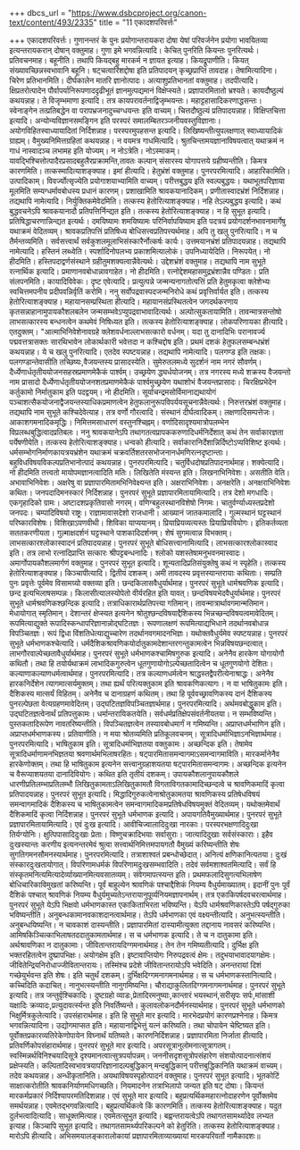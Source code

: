 +++
dbcs_url = "https://www.dsbcproject.org/canon-text/content/493/2335"
title = "11 एकादशपरिवर्त्तः"

+++
एकादशपरिवर्त्तः।
गुणानन्तरं के पुनः प्रयोगान्तरायकरा दोषा येषां परिवर्जनेन प्रयोगा भावयितव्या इत्यन्तरायकरान् दोषान् वक्तुमाह। गुणा इमे भगवन्नित्यादि। केचित् पुनरिति कियन्तः पुनरित्यर्थः। प्रतिवचनमाह। बहूनीति। तथापि कियद्बहु मारकर्म न ज्ञायत इत्याह। कियद्रूपाणीति। कियत् संख्यावच्छिन्नस्वभावानि बहूनि। षट्चत्वारिंशद्दोषा इति प्रतिपादयन् कृच्छ्रप्राप्तिं तावदाह। तेषामित्यादिना। चिरेण प्रतिभानमिति। दीर्घकालेन मातरि ज्ञानोत्पादः। अत्याशुप्रतिभानतां वक्तुमाह। तदपीत्यादि। क्षिप्रतरोत्पादेन पौर्वापर्यानिरूपणाददृढीभूतं ज्ञानमुत्पद्यमानं विक्षेप्स्यते। प्रज्ञापारमितातो भ्रश्यते। कायदौष्ठुल्यं कथयन्नाह। ते विजृम्भमाणा इत्यादि। तत्र कायपरावर्तनाद्विजृम्भयन्तः। महाट्टहासादिकरणाद्धसन्तः। स्वेनाङ्गेन तत्प्रतिबद्धेन वा परापभ्रजनादुच्चग्धयन्तः इति वाच्यम्। चित्तदौष्ठुल्यं प्रतिपादयन्नाह। विक्षिप्तचित्ता इत्यादि। अन्योन्यविज्ञानसमङ्गिन इति परस्परं समालम्बितरञ्जनीयवस्तुविज्ञानाः। अयोगविहितस्वाध्यायादितां निर्दिशन्नाह। परस्परमुपहसन्त इत्यादि। लिखिष्यन्तीत्युपलक्षणात् स्वाध्यायादिकं ग्राह्यम्। वैमुख्यनिमित्तग्रहितां कथयन्नाह। न वयमत्र गाधमित्यादि। श्रुतचिन्तामयज्ञानाविषयत्वात् यथाक्रमं न गाधं नास्वादञ्च लभामह इति योज्यम्। न नोऽत्रेति। नोऽस्माकम्। यावद्भिश्चित्तोत्पादैरप्रसादबहुलैरप्रक्रामन्ति,तावतः कल्पान् संसारस्य योगापत्तये ग्रहीष्यन्तीति। किमत्र कारणमिति। तत्कस्मादित्याशङ्क्याह। इमां हीत्यादि। हेतुभ्रंशं वक्तुमाह। पुनरपरमित्यादि। आहारिकामिति। उत्पादिकाम्। विवर्ज्योत्सृज्येति प्रयोगाशयाभ्यामिति वाच्यम्। परीत्तबुद्धय इति स्वल्पबुद्धयः। यथाभूतपरिज्ञाया मूलमिति सम्यग्धर्मावबोधस्य प्रधानं कारणम्। प्रशाखामिति श्रावकयानादिकम्। प्रणीतास्वादभ्रंशं निर्दिशन्नाह। तद्यथापि नामेत्यादि। निर्युक्तिकमेवेदमिति। तत्कस्य हेतोरित्याशङ्क्याह। नहि तेऽल्पबुद्धय इत्यादि। कथं बुद्धवचनेऽपि श्रावकयानादौ प्रतिपत्तिर्निन्द्यत इति। तत्कस्य हेतोरित्याशङ्क्याह। न हि सुभूत इत्यादि। प्रतिषिद्धाचरणान्निन्द्यत इत्यर्थः। दमयिष्यामः शमयिष्यामः परिनिर्वापयिष्याम इति पदत्रयं प्रयोगदर्शनभावनामार्गेषु यथाक्रमं वेदितव्यम्। श्रावकप्रतिपत्तिं प्रतिषिध्य बोधिसत्त्वप्रतिपत्त्यर्थमाह। अपि तु खलु पुनरित्यादि। न च तैर्मन्तव्यमिति। सर्वसत्त्वार्थं सर्वकुशलमूलाभिसंस्कारैर्नोत्कर्षः कार्यः। उत्तमयानभ्रंशं प्रतिपादयन्नाह। तद्यथापि नामेत्यादि। हस्तिनं लब्ध्वेति। स्पर्शादिनोपलभ्य प्रकाशमित्यालोकं। उपनिध्यायेदिति। निरूपयेत्। नो हीदमिति। हस्तिपदाद्वर्णसंस्थाने ग्रहीतुमशक्यत्वान्नैवेत्यर्थः। उद्देशभ्रंशं वक्तुमाह। तद्यथापि नाम सुभूते रत्नार्थिक इत्यादि। प्रमाणानवबोधान्नावगाहेत। नो हीदमिति। रत्नोद्देशमहासमुद्रभ्रंशान्नैव पण्डितः। प्रति संलपनमिति। कायादिविवेकः। दृष्ट एवेत्यादि। प्रत्युत्पन्ने जन्मन्यनागतोत्पत्तिं प्रति हेतुमकृत्वा क्लेशेभ्यः स्वचित्तमपनीय प्रदीपवन्निर्वृतिं करोमि। ननु सर्वोपद्रवास्पदजन्मनिरोधे कथं प्रवृत्तिर्वार्यत इति। तत्कस्य हेतोरित्याशङ्क्याह। महायानसम्प्रस्थिता हीत्यादि। महायानसंप्रस्थितत्वेन जगदर्थकरणाय कृतसन्नाहानामुपायकौशलबलेन जन्मसम्भवेऽप्युपद्रवाभावादित्यर्थः। अल्पोत्सुकतायामिति। तावन्मात्रसन्तोषो लाभसत्कारस्य बन्धनत्वेन कथमेवं निषिध्यत इति। तत्कस्य हेतोरित्याशङ्क्याह। लोकपरिणायका हीत्यादि। एतदुक्तम्। "आत्माभिनिवेशेनावग्रहे क्लेशवर्धनाल्लाभसत्कारो वर्धनम्। यदा तु दानादिभिः परानावर्ज्य पद्मवत्तत्रासक्तः सारथिभावेन लोकार्थकारी भवेत्तदा न कश्चिद्दोष इति। प्रथमं दशकं हेतुफलसम्बन्धभ्रंशं कथयन्नाह। ये च खलु पुनरित्यादि। एतदेव स्पष्टयन्नाह। तद्यथापि नामेत्यादि। पलगण्ड इति तक्षकः। पलगण्डान्तेवासीति तच्छिष्यः,वैजयन्तस्य प्रासादस्येति। सुमेरुतलमध्ये सुदर्शनं नाम नगरं सौवर्णम्। दैर्ध्येणार्धतृतीययोजनसहस्रप्रमाणमेकैकं पार्श्वम्। उच्छ्रयेण द्ध्यर्धयोजनम्। तत्र नगरस्य मध्ये शक्रस्य वैजयन्तो नाम प्रासादो दैर्ध्येणार्धतृतीययोजनशतप्रमाणमेकैकं पार्श्वमुच्छ्रयेण यथाशोभं वैजयन्तप्रासादः। चिरक्षिप्रभेदेन कर्तुकामो निर्मातुकाम इति पदद्वयम्। नो हीदमिति। सूर्याचन्द्रमसोर्विमानाद्यथायोगं पञ्चाशत्सैकयोजनाद्वैजयन्तस्याधिकप्रमाणत्वेन हेतुफलानुरूपविपर्ययसूचनान्नैवेत्यर्थः। निरुत्तरभ्रंशं वक्तुमाह। तद्यथापि नाम सुभूते कश्चिदेवेत्याह। तत्र वर्णो गौरत्वादि। संस्थानं दीर्घत्वादिकम्। लक्षणादिसम्पत्तेजः। आकाशगमनादिकमृद्धिः। निमित्तमसाधारणं वस्तुनश्चिह्नम्। वर्णादिसादृश्यमात्रोपलम्भेन विप्रलब्धबुद्धित्वादप्रतिबलः। ननु श्रावकयानेऽपि तथागतत्वप्रापककरुणादिधर्मनिर्देशात् कथं तेन सर्वाकारज्ञता पर्येषणीयेति। तत्कस्य हेतोरित्याशङ्क्याह। धन्वको हीत्यादि। सर्वाकारानिर्देशान्निर्दिष्टोऽप्यविशिष्ट इत्यर्थः। धर्मसम्भोगनिर्माणकायत्रयभ्रंशेन यथाक्रमं चक्रवर्तिशतरसभोजनानर्धमणिरत्नदृष्टान्ताः। बहुविधविषयविकल्पप्रतिभानोत्पादं कथयन्नाह। पुनरपरमित्यादि। चतुर्विधदोषप्रतिपादनार्थमाह। शक्येत्यादि। नो हीदमिति तत्त्वतो मायोपमज्ञानत्वादिति मतिः। लिखितेति मंस्यन्त इति। लिखनाभिनिवेशः। असतीति वेति। अभावाभिनिवेशः। अक्षरेषु वा प्रज्ञापारमितामभिनिवेक्ष्यन्त इति। अक्षराभिनिवेशः। अनक्षरेति। अनक्षराभिनिवेशः कथितः। जनपदादिमनस्कारं निर्दिशन्नाह। पुनरपरं सुभूते प्रज्ञापारमितायामित्यादि। तत्र देशो मगधादिः। एकगृहादिको ग्रामः। अष्टादशप्रकृतिवासो नगरम्। वणिग्बहुलस्थानविशेषो निगमः। चातुर्वर्ण्याध्यस्तप्रदेशो जनपदः। चम्पादिविषयो राष्ट्रः। राज्ञामावासदेशो राजधानी। आख्यानं जातकमालादि। गुल्मस्थानं घट्टस्थानं परिष्कारविशेषः। विशिखाऽपणवीथी। शिविका याप्ययानम्। प्रियाप्रियव्यत्यस्तः प्रियाप्रियवियोगः। इतिकर्तव्यता सततकरणीयता। गुल्माक्षदर्शनं घट्टस्थाने पाशकादिदर्शनम्। शेषं सुगमत्वान्न विभक्तम्। लाभसत्कारश्लोकास्वादनं प्रतिपादयन्नाह। पुनरपरं सुभूते बोधिसत्त्वानामित्यादि। लाभसत्कारश्लोकास्वाद इति। तत्र लाभो रत्नादिप्राप्ति सत्कारः श्रीपट्टबन्धनादिः। श्लोको यशस्तेषामनुभवनमास्वादः। अमार्गोपायकौशलमार्गणं वक्तुमाह। पुनरपरं सुभूत इत्यादि। शून्यतादिप्रतिसंयुक्तेषु कथं न स्पृहेति। तत्कस्य हेतोरित्याशङ्क्याह। किञ्चापीत्यादि। द्वितीयं दशकम्। अमी तावदस्य प्रवृत्तस्यान्तरायाः कथिताः। सम्प्रति पुनः प्रवृत्तेः पूर्वमेव विसामग्र्यो वक्तव्या इति। छन्दकिलासवैधुर्यार्थमाह। पुनरपरं सुभूते धार्मश्रवणिक इत्यादि। छन्द इत्यभिलाषसम्पन्नः। किलासीत्यालस्योपेतो वीर्यरहित इति यावत्। छन्दविषयभेदवैधुर्यार्थमाह। पुनरपरं सुभूते धार्मश्रवणिकश्छन्दिक इत्यादि। तत्राधिकारार्थप्रतिपत्त्या गतिमान्। तावन्मात्रार्थावगमान्मतिमान। मेधायोगात् स्मृतिमान्। देशान्तरं क्षेप्स्यत इत्यनेन श्रोतुश्छन्दविषयाद्दैशिकस्य भिन्नच्छन्दविषयत्वमावेदितम्। रूपमित्याद्युक्ते रूपादिस्कन्धापरिज्ञानान्नोद्घटितज्ञः। रूपणालक्षणं रूपमित्याद्यभिधाने तदर्थानवबोधान्न विपञ्चितज्ञः। रूपं द्विधा विंशतिधेत्याद्युच्चारेण तदर्थानवगमादनभिज्ञः। यथोक्तवैधुर्यमेव स्पष्टयन्नाह। पुनरपरं सुभूते धर्मभाणकश्चेत्यादि। धर्मदैशिकश्रावणिकयोर्दातुकामदेशान्तरगन्तुकामत्वेन भिन्नविषयछन्दत्वात्। लाभगौरवाल्पेच्छतावैधुर्यार्थमाह। पुनरपरं सुभूते धर्मभाणकश्चामिषगुरुक इत्यादि। अनेनैव हारकेण योगायोगौ कथितौ। तथा हि तयोर्यथाक्रमं लाभादिकगुरुत्वेन धूतगुणायोगोऽल्पेच्छतादित्वेन च धूतगुणयोगो देशितः। कल्याणाकल्याणधर्मत्वार्थमाह। पुनरपरमित्यादि। तत्र कल्याणधर्मत्वेन श्राद्धस्तद्वैपरीत्येनाश्राद्धः। अनेनैव हारकनिर्देशेन त्यागमात्सर्यमुक्तम्। तथा ह्यर्थं परित्यक्तुकाम इति श्रावकणिकत्यागः। न वा भाषितुकामः इति। दैशिकस्य मात्सर्यं विहितम्। अनेनैव च दानाग्रहणं कथितम्। तथा हि पूर्ववच्छ्रावणिकस्य दानं दैशिकस्य पुनरल्पेछता वेत्यग्रहणमावेदितम्। उद्घटितज्ञविपञ्चितज्ञार्थमाह। पुनरपरमित्यादि। अर्थमवबोद्धुकाम इति। उद्घटितज्ञत्वेनार्थं प्रतिपत्तुकामः। धर्मान्तरायिकतयेति। सर्वधर्मप्रतिक्षेपसंवर्तनीयतया। न सम्भविष्यन्ति। पुस्तकतादिरूपेण नावतरिष्यन्तीति। विपञ्चितज्ञत्वेन तस्यावबोधमार्गं न गमिष्यन्ति। अप्राप्तधर्मभाणिन इति। अप्राप्तधर्मभाणकस्य। प्रतिवाणीति। न मया श्रोतव्यमिति प्रतिकूलवचनम्। सूत्रादिधर्माभिज्ञाऽनभिज्ञार्थमाह। पुनरपरमित्यादि। भाषितुकाम इति। सूत्रादिधर्माभिज्ञतया वक्तुकामः। अच्छन्दिक इति। तेषामेव सूत्रादिधर्माणामनभिज्ञतया श्रवणार्थमभिलाषरहितः। षट्पारमितासमन्वागमाऽसमन्वागमाविति। मारकर्मानेनैव हारकेणोक्तम्। तथा हि भाषितुकाम इत्यनेन सत्त्वानुग्रहाशयतया षट्पारमितासमन्वागमः। अच्छन्दिक इत्यनेन च वैरूप्याशयतया दानादिवियोगः। कथित इति तृतीयं दशकम्। उपायकौशलानुपायकौशले धारणीप्रतिलम्भाप्रतिलम्भौ लिखितुकामताऽलिखितुकामतौ विगताविगतकामादिच्छन्दत्वे च श्रावणिकमादिं कृत्वा प्रतिपादयन्नाह। पुनरपरं सुभूत इत्यादि। मिद्धादिगुरुकत्वेनाश्रोतुकामतया श्रावणिकस्य प्रतिषेधविषयं समन्वागमादिकं दैशिकस्य च भाषितुकामत्वेन समन्वागमादिकमप्रतिषेधविषयमुक्तं वेदितव्यम्। यथोक्तमेवार्थं दैशिकमादिं कृत्वा निर्दिशन्नाह। पुनरपरं सुभूते धर्मभाणक इत्यादि। अपायगतिवैमुख्यार्थमाह। पुनरपरं सुभूते प्रज्ञापारमितायामित्यादि। एवं दुःख इत्यादि। आवीचिज्वालादिदुःखा नारकाः। परस्परभक्षणादिदुःखा तिर्यग्योनिः। क्षुत्पिपासादिदुःखाः प्रेताः। विष्णुचक्रादिभयाः सर्वासुराः। जात्यादिदुखाः सर्वसंस्काराः। इहैव दुःखस्यान्तः करणीय इत्यनन्तरमेवं श्रुत्वा सत्त्वार्थनिमित्तमपायगतौ वैमुख्यं करिष्यन्तीति शेषः सुगतिगमनसौमनस्यार्थमाह। पुनरपरमित्यादि। तत्राशाश्वतं प्रबन्धोच्छेदात्। अनित्यं क्षणिकानित्यतया। दुःखं संस्कारदुःखतायोगात्। विपरिणामधर्मकं विपरिणामदुःखसम्भवादिति। तदेवं सर्वमशाश्वतमित्यादि। सर्वं हि संस्कृतमनित्यमित्यादेर्व्याख्यानमित्यवसातव्यम्। संवेगमापत्स्यन्त इति। प्रथमफलादिसुगत्यभिलाषेण बोधिचारिकाविमुखतां करिष्यन्ति। पूर्वं बाहुल्येन श्रावणिकं पश्चाद्दैशिकं नियम्य वैधुर्यमाख्यातम्। इदानीं पुनः पूर्वं दैशिकं पश्चात् श्रावणिकं नियम्य वैधुर्यमुच्यतेऽन्तरायानुपूर्व्यनियमज्ञापनार्थम्। तत्र एकाकिपर्षदवचरत्वार्थमाह। पुनरपरं सुभूते येऽपि भिक्षवो धर्मभाणकास्त एकाकिताभिरता भविष्यन्ति। येऽपि धार्मश्रवणिकास्तेऽपि पर्षद्गुरुका भविष्यन्तीति। अनुबन्धकामानवकाशदानत्वार्थमाह। तेऽपि धर्मभाणका एवं वक्ष्यन्तीत्यादि। अनुभत्स्यन्तीति। अनुबन्धयिष्यन्ति। न चावकाशं दास्यन्तीति। प्रज्ञापारमितां दास्यामीत्युक्ता तद्दानाय नावसरं करिष्यन्ति। आमिषकिञ्चित्काभिलाषतददातुकामतार्थमाह। स च धर्मभाणक इत्यादि। ते च न दातुकामा इति। अर्थश्रावणिका न दातुकामाः। जीवितान्तरायदिग्गमनार्थमाह। तेन तेन गमिष्यतीत्यादि। दुर्भिक्ष इति भक्तरहितत्वेन दुष्प्रापभिक्षः। अयोगक्षेम इति। इष्टावाप्तियोगः निरुपद्रवत्वं क्षेमः। तदुभयाभावादयागक्षेमः। जीवितेन्द्रियनिरोधाज्जीवितान्तरायः। तस्मिंश्च प्रदेशे जीवितान्तरायोऽपि भवेदिति। अनन्तरायां दिशं गच्छेयुर्भवन्त इति शेषः। इति चतुर्थं दशकम्। दुर्भिक्षदिग्गमनागमनार्थमाह। स च धर्मभाणकस्तानित्यादि। कच्चिदिति कदाचित्। नानुभत्स्यन्तीति नानुगमिष्यन्ति। चौराद्याकुलितदिग्गमनागमनार्थमाह। पुनरपरं सुभूते इत्यादि। तत्र जन्तुर्वृश्चिकादिः। दुष्टग्रहो व्याडः,प्रेतादिरमनुष्याः,कान्तारं भयस्थानं,सरीसृपः सर्पः,मांसाशी यक्षादिः क्रव्यादः,प्रत्युदावर्त्स्यन्त इति निवर्तिष्यन्ते। कुलावलोकनदौर्मनस्यार्थमाह। पुनरपरं सुभूते धर्मभाणको भिक्षुर्मित्रकुलेत्यादि। उपसंहारार्थमाह। इति हि सुभूते मार इत्यादि। मारभेदप्रयोगं कारणप्रश्नेनाह। किमत्र भगवन्नित्यादिना। उद्योगमाप्सत इति। महायानाद्विभेत्तुं यत्नं करिष्यति। तथा चोपायेन चेष्टिष्यत इति। पूर्वोक्तप्रकारव्यतिरेकेणोपायेन विघ्नार्थं यतिष्यते। कारणनिर्दिशन्नाह। प्रज्ञापारमिता निर्जाता हीत्यादि। प्रतिवर्णिकोपसंहारार्थमाह। पुनरपरं सुभूते मार इत्यादि। अपरसूत्रानुलोमनात्सूत्रागतम्। स्वस्मिन्नर्थविनिश्चयादिसूत्रे दृश्यमानत्वात्सुत्रपर्यापन्नम्। जननीसदृशसूत्रोपसंहारेण संशयोत्पादनात्संशयं प्रक्षेप्स्यति। कल्पितादिस्वभावत्रयापरिज्ञानादल्पबुद्धिकान् मन्दबुद्धिकान् परीत्तबुद्धिकानिति यथाक्रमं वाच्यम्। तदेव कथयन्नाह। अन्धीकृतानिति। अयथाविषयस्पृहोत्पादनं वक्तुमाह। पुनरपरं सुभूत इत्यादि। भूतकोटिं साक्षात्करोतीति श्रावकनिर्याणमधिगच्छति। नियमादनेन तत्राभिलापो जन्यत इति षट् दोषाः। कियन्तं मारकर्मप्रकारं निर्दिश्यापरमतिदिशन्नाह। एवं सुभूते मार इत्यादि। बहुप्रत्यर्थिकमहारत्नोदाहरणेन पूर्वोक्तमेव समर्थयन्नाह। एवमेतद्भगवन्नित्यादि। बहुप्रत्यर्थिकत्वे किं कारणमिति। तत्कस्य हेतोरित्याशङ्क्याह। यदुत दुर्लभत्वादित्यादि। साधूक्तमित्याह। एवमेतत्सुभुत इत्यादि। बह्वन्तरायत्वेऽपि तथागतसामर्थ्यादेव लभ्यत इत्याह। किञ्चापि सुभूत इत्यादि। तथागतसामर्थ्यपरिकल्पने को हेतुरिति। तत्कस्य हेतोरित्याशङ्क्याह। मारोऽपि हीत्यादि।
अभिसमयालङ्कारालोकायां प्रज्ञापारमिताव्याख्यायां मारकपरिवर्तो नामैकादशः॥
